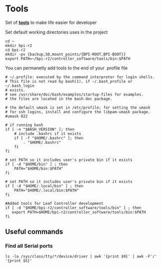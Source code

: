 # Tools
Set of __[tools](bin/)__ to make life easier for developer

Set default working directories uses in the project
```
cd ~
mkdir bpi-r2
cd bpi-r2
mkdir -pv {backup,SD,mount_points/{BPI-ROOT,BPI-BOOT}}
export PATH=~/bpi-r2/controller_software/tools/bin:$PATH
```

You can permanetly add tools to the end of your .profile file

```
# ~/.profile: executed by the command interpreter for login shells.
# This file is not read by bash(1), if ~/.bash_profile or ~/.bash_login
# exists.
# see /usr/share/doc/bash/examples/startup-files for examples.
# the files are located in the bash-doc package.

# the default umask is set in /etc/profile; for setting the umask
# for ssh logins, install and configure the libpam-umask package.
#umask 022

# if running bash
if [ -n "$BASH_VERSION" ]; then
    # include .bashrc if it exists
    if [ -f "$HOME/.bashrc" ]; then
        . "$HOME/.bashrc"
    fi
fi

# set PATH so it includes user's private bin if it exists
if [ -d "$HOME/bin" ] ; then
    PATH="$HOME/bin:$PATH"
fi

# set PATH so it includes user's private bin if it exists
if [ -d "$HOME/.local/bin" ] ; then
    PATH="$HOME/.local/bin:$PATH"
fi

#Added tools for Leaf Controller development
if [ -d "$HOME/bpi-r2/controller_software/tools/bin" ] ; then
   export PATH=$HOME/bpi-r2/controller_software/tools/bin:$PATH
fi
```
## Useful commands

### Find all Serial ports
```
ls -la /sys/class/tty/*/device/driver | awk '{print $9}' | awk -F'/' '{print $5}'
```
